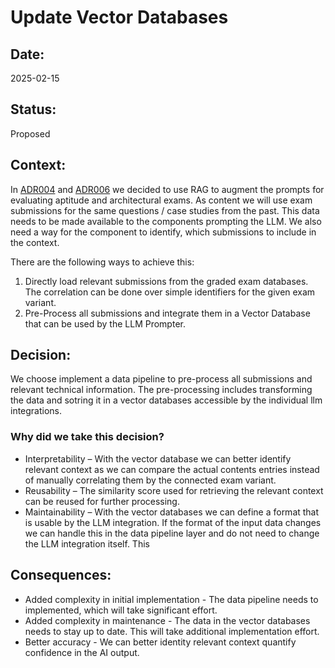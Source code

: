 # Update Vector Databases

## Date:
2025-02-15

## Status:
Proposed

## Context:
In [ADR004](/assets/adr/ADR-004-provide-context-for-llm.md) and [ADR006](/assets/adr/ADR-006-architecture-test-rag.md) we decided to use RAG to augment the prompts for evaluating aptitude and architectural exams. 
As content we will use exam submissions for the same questions / case studies from the past. 
This data needs to be made available to the components prompting the LLM.
We also need a way for the component to identify, which submissions to include in the context. 

There are the following ways to achieve this: 

1. Directly load relevant submissions from the graded exam databases. The correlation can be done over simple identifiers for the given exam variant. 
2. Pre-Process all submissions and integrate them in a Vector Database that can be used by the LLM Prompter. 

## Decision:

We choose implement a data pipeline to pre-process all submissions and relevant technical information. 
The pre-processing includes transforming the data and sotring it in a vector databases accessible by the individual llm integrations.

### Why did we take this decision?

* Interpretability – With the vector database we can better identify relevant context as we can compare the actual contents entries instead of manually correlating them by the connected exam variant. 
* Reusability – The similarity score used for retrieving the relevant context can be reused for further processing. 
* Maintainability – With the vector databases we can define a format that is usable by the LLM integration. If the format of the input data changes we can handle this in the data pipeline layer and do not need to change the LLM integration itself. This 

## Consequences:

* Added complexity in initial implementation - The data pipeline needs to implemented, which will take significant effort. 
* Added complexity in maintenance - The data in the vector databases needs to stay up to date. This will take additional implementation effort. 
* Better accuracy - We can better identity relevant context quantify confidence in the AI output. 
